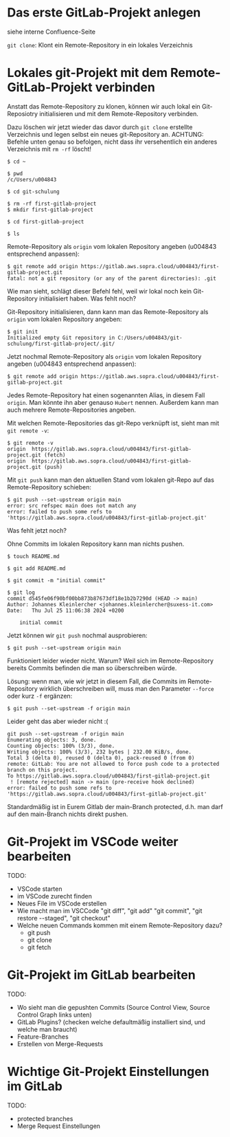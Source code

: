 # Das erste GitLab-Projekt anlegen

siehe interne Confluence-Seite

`git clone`: Klont ein Remote-Repository in ein lokales Verzeichnis


# Lokales git-Projekt mit dem Remote-GitLab-Projekt verbinden

Anstatt das Remote-Repository zu klonen, können wir auch lokal ein Git-Reposiotry initialisieren und mit dem Remote-Repository verbinden.

Dazu löschen wir jetzt wieder das davor durch `git clone` erstellte Verzeichnis und legen selbst ein neues git-Repository an.
ACHTUNG: Befehle unten genau so befolgen, nicht dass ihr versehentlich ein anderes Verzeichnis mit `rm -rf` löscht!
```
$ cd ~

$ pwd
/c/Users/u004843

$ cd git-schulung

$ rm -rf first-gitlab-project
$ mkdir first-gitlab-project

$ cd first-gitlab-project

$ ls
```

Remote-Repository als `origin` vom lokalen Repository angeben (u004843 entsprechend anpassen):
```
$ git remote add origin https://gitlab.aws.sopra.cloud/u004843/first-gitlab-project.git
fatal: not a git repository (or any of the parent directories): .git
```

Wie man sieht, schlägt dieser Befehl fehl, weil wir lokal noch kein Git-Repository initialisiert haben. Was fehlt noch?

Git-Repository initialisieren, dann kann man das Remote-Repository als `origin` vom lokalen Repository angeben:
```
$ git init
Initialized empty Git repository in C:/Users/u004843/git-schulung/first-gitlab-project/.git/
```

Jetzt nochmal Remote-Repository als `origin` vom lokalen Repository angeben (u004843 entsprechend anpassen):
```
$ git remote add origin https://gitlab.aws.sopra.cloud/u004843/first-gitlab-project.git
```
Jedes Remote-Repository hat einen sogenannten Alias, in diesem Fall `origin`. Man könnte ihn aber genauso `Hubert` nennen.
Außerdem kann man auch mehrere Remote-Repositories angeben.

Mit welchen Remote-Repositories das git-Repo verknüpft ist, sieht man mit `git remote -v`:
```
$ git remote -v
origin  https://gitlab.aws.sopra.cloud/u004843/first-gitlab-project.git (fetch)
origin  https://gitlab.aws.sopra.cloud/u004843/first-gitlab-project.git (push)
```

Mit `git push` kann man den aktuellen Stand vom lokalen git-Repo auf das Remote-Repository schieben:
```
$ git push --set-upstream origin main
error: src refspec main does not match any
error: failed to push some refs to 'https://gitlab.aws.sopra.cloud/u004843/first-gitlab-project.git'
```

Was fehlt jetzt noch?

Ohne Commits im lokalen Repository kann man nichts pushen. 
```
$ touch README.md

$ git add README.md

$ git commit -m "initial commit"

$ git log
commit d545fe06f90bf00bb873b87673df18e1b2b7290d (HEAD -> main)
Author: Johannes Kleinlercher <johannes.kleinlercher@suxess-it.com>
Date:   Thu Jul 25 11:06:38 2024 +0200

    initial commit
```

Jetzt können wir `git push` nochmal ausprobieren:

```
$ git push --set-upstream origin main
```

Funktioniert leider wieder nicht. Warum? Weil sich im Remote-Repository bereits Commits befinden die man so überschreiben würde.

Lösung: wenn man, wie wir jetzt in diesem Fall, die Commits im Remote-Repository wirklich überschreiben will,
muss man den Parameter `--force` oder kurz `-f` ergänzen:

```
$ git push --set-upstream -f origin main
```

Leider geht das aber wieder nicht :(

```
git push --set-upstream -f origin main
Enumerating objects: 3, done.
Counting objects: 100% (3/3), done.
Writing objects: 100% (3/3), 232 bytes | 232.00 KiB/s, done.
Total 3 (delta 0), reused 0 (delta 0), pack-reused 0 (from 0)
remote: GitLab: You are not allowed to force push code to a protected branch on this project.
To https://gitlab.aws.sopra.cloud/u004843/first-gitlab-project.git
 ! [remote rejected] main -> main (pre-receive hook declined)
error: failed to push some refs to 'https://gitlab.aws.sopra.cloud/u004843/first-gitlab-project.git'
```

Standardmäßig ist in Eurem Gitlab der main-Branch protected, d.h. man darf auf den main-Branch nichts direkt pushen.


# Git-Projekt im VSCode weiter bearbeiten

TODO:

- VSCode starten
- im VSCode zurecht finden
- Neues File im VSCode erstellen
- Wie macht man im VSCCode "git diff", "git add" "git commit", "git restore --staged", "git checkout"
- Welche neuen Commands kommen mit einem Remote-Repository dazu?
    - git push
    - git clone
    - git fetch

# Git-Projekt im GitLab bearbeiten

TODO:

- Wo sieht man die gepushten Commits (Source Control View, Source Control Graph links unten)
- GitLab Plugins? (checken welche defaultmäßig installiert sind, und welche man braucht)
- Feature-Branches
- Erstellen von Merge-Requests

# Wichtige Git-Projekt Einstellungen im GitLab

TODO:

- protected branches
- Merge Request Einstellungen
